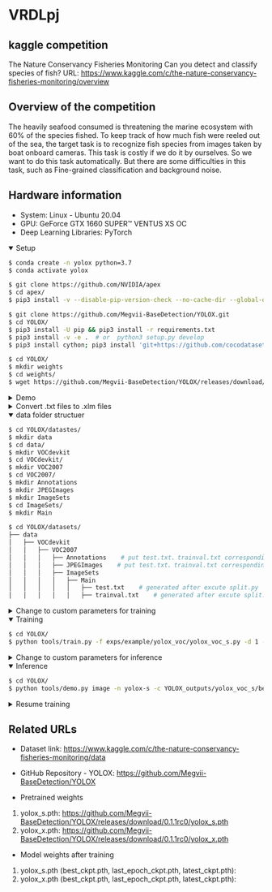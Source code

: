 # VRDLpj

## kaggle competition
The Nature Conservancy Fisheries Monitoring
Can you detect and classify species of fish?
URL: https://www.kaggle.com/c/the-nature-conservancy-fisheries-monitoring/overview




## Overview of the competition
The heavily seafood consumed is threatening the marine ecosystem with 60% of the species fished. To keep track of how much fish were reeled out of the sea, the target task is to recognize fish species from images taken by boat onboard cameras. This task is costly if we do it by ourselves. So we want to do this task automatically. But there are some difficulties in this task, such as Fine-grained classification and background noise.



## Hardware information
- System: Linux - Ubuntu 20.04
- GPU: GeForce GTX 1660 SUPER™ VENTUS XS OC
- Deep Learning Libraries: PyTorch




<details open>

<summary>Setup</summary>

```bash
$ conda create -n yolox python=3.7
$ conda activate yolox

$ git clone https://github.com/NVIDIA/apex
$ cd apex/
$ pip3 install -v --disable-pip-version-check --no-cache-dir --global-option="--cpp_ext" --global-option="--cuda_ext" ./

$ git clone https://github.com/Megvii-BaseDetection/YOLOX.git
$ cd YOLOX/
$ pip3 install -U pip && pip3 install -r requirements.txt
$ pip3 install -v -e .  # or  python3 setup.py develop
$ pip3 install cython; pip3 install 'git+https://github.com/cocodataset/cocoapi.git#subdirectory=PythonAPI'

$ cd YOLOX/
$ mkdir weights
$ cd weights/
$ wget https://github.com/Megvii-BaseDetection/YOLOX/releases/download/0.1.1rc0/yolox_s.pth
```

</details>




<details>
<summary>Demo</summary>
  
```bash
$ cd YOLOX/
$ python tools/demo.py image -n yolox-s -c weights/yolox_s.pth --path assets/dog.jpg --conf 0.25 --nms 0.45 --tsize 640 --save_result --device gpu
```

</details>





<details>
<summary>Convert .txt files to .xlm files</summary>
  
```bash
$ cd YOLOX/datasets/
$ mkdir txt2xml
$ cd txt2xml/
```
  
put `classes.txt` `convert-yolo-to-xml.py` into txt2xml folder
  
```bash
$ python convert-yolo-to-xml.py
>> /home/yuhsi44165/NYCU/G2/VRDL/Final_project/train/txtForm/
>> /home/yuhsi44165/NYCU/G2/VRDL/Final_project/train/classes.txt
```

</details>





<details open>
<summary>data folder structuer</summary>
  
```bash
$ cd YOLOX/datastes/
$ mkdir data
$ cd data/
$ mkdir VOCdevkit
$ cd VOCdevkit/
$ mkdir VOC2007
$ cd VOC2007/
$ mkdir Annotations
$ mkdir JPEGImages
$ mkdir ImageSets
$ cd ImageSets/
$ mkdir Main
```
  
```bash
$ cd YOLOX/datasets/
├── data
│   ├── VOCdevkit
│   │   ├── VOC2007
│   │   │   ├── Annotations    # put test.txt、trainval.txt corresponding .xml files here
│   │   │   ├── JPEGImages    # put test.txt、trainval.txt corresponding .jpg files here
│   │   │   ├── ImageSets
│   │   │   │   ├── Main
│   │   │   │   │   ├── test.txt    # generated after excute split.py
│   │   │   │   │   ├── trainval.txt    # generated after excute split.py
```

</details>






<details>
<summary>Change to custom parameters for training</summary>

1. `yolox_voc_s.py`
  
```bash
$ cd exps/example/yolox_voc/
$ vim yolox_voc_s.py
>> self.num_classes = 8
>> data_dir='/home/yuhsi44165/NYCU/meeting/YOLOX/datasets/data/VOCdevkit',
>> image_sets=[('2007', 'trainval')],
>> data_dir='/home/yuhsi44165/NYCU/meeting/YOLOX/datasets/data/VOCdevkit',
```
  
2. `__init__.py`
  
```bash
$ cd yolox/data/datasets/
$ vim __init__.py
>> from .voc_classes import VOC_CLASSES
```
  
3. `voc_classes.py`
  
```bash
$ cd yolox/data/datasets/
$ vim voc_classes.py
>> VOC_CLASSES = (
>>     "ALB",
>>     "BET",
>>     "DOL",
>>     "LAG",
>>     "NoF",
>>     "OTHER",
>>     "SHARK",
>>     "YFT",
>> )
```

</details>




<details open>

<summary>Training</summary>

```bash
$ cd YOLOX/
$ python tools/train.py -f exps/example/yolox_voc/yolox_voc_s.py -d 1 -b 8 --fp16 -o -c weights/yolox_s.pth
```

</details>




<details>
<summary>Change to custom parameters for inference</summary>

1. `demo.py`
  
```bash
$ cd YOLOX/tools/
$ vim demo.py
>> from yolox.data.datasets import COCO_CLASSES, VOC_CLASSES
>> predictor = Predictor(
       model, exp, VOC_CLASSES, trt_file, decoder,
       args.device, args.fp16, args.legacy,
  )
```
  
2. `yolox_s.py`

```bash
$ cd YOLOX/exps/defaults/
$ vim yolox_s.py
>> self.num_classes = 8
```

</details>




<details open>

<summary>Inference</summary>

```bash
$ cd YOLOX/
$ python tools/demo.py image -n yolox-s -c YOLOX_outputs/yolox_voc_s/best_ckpt.pth --path datasets/test/ --conf 0.25 --nms 0.5 --tsize 640 --save_result --device gpu
```

</details>




<details>

<summary>Resume training</summary>

```bash
$ cd YOLOX/
$ python tools/train.py -f exps/example/yolox_voc/yolox_voc_s.py -d 1 -b 8 --fp16 -o -c YOLOX_outputs/yolox_voc_s/latest_ckpt.pth --resume
```

</details>





## Related URLs

- Dataset link: https://www.kaggle.com/c/the-nature-conservancy-fisheries-monitoring/data

- GitHub Repository - YOLOX: https://github.com/Megvii-BaseDetection/YOLOX

- Pretrained weights
1. yolox_s.pth: https://github.com/Megvii-BaseDetection/YOLOX/releases/download/0.1.1rc0/yolox_s.pth
2. yolox_x.pth: https://github.com/Megvii-BaseDetection/YOLOX/releases/download/0.1.1rc0/yolox_x.pth

- Model weights after training 
1. yolox_s.pth (best_ckpt.pth, last_epoch_ckpt.pth, latest_ckpt.pth): 
2. yolox_x.pth (best_ckpt.pth, last_epoch_ckpt.pth, latest_ckpt.pth): 
